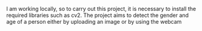 I am working locally, so to carry out this project, it is necessary to install the required libraries such as cv2. The project aims to detect the gender and age of a person either by uploading an image or by using the webcam
